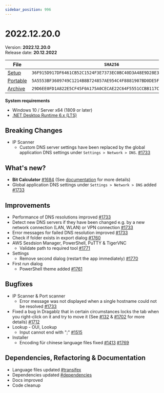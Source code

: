 ```yaml
---
sidebar_position: 996
---
```


# 2022.12.20.0

Version: **2022.12.20.0**<br />
Release date: **20.12.2022**

| File                                                                                                                               | `SHA256`                                                           |
| ---------------------------------------------------------------------------------------------------------------------------------- | ------------------------------------------------------------------ |
| [Setup](https://github.com/BornToBeRoot/NETworkManager/releases/download/2022.12.20.0/NETworkManager_2022.12.20.0_Setup.exe)       | `36F915D917DF6461CB52C1524F3E7373EC0BC40D3A48E9D28E3D02BAA416E369` |
| [Portable](https://github.com/BornToBeRoot/NETworkManager/releases/download/2022.12.20.0/NETworkManager_2022.12.20.0_Portable.zip) | `5A5553BF3609749C1214B8B724857AE954C4F8881907BD0DE5F1C44E48D2CEFA` |
| [Archive](https://github.com/BornToBeRoot/NETworkManager/releases/download/2022.12.20.0/NETworkManager_2022.12.20.0_Archive.zip)   | `29D6EE0FD1A822E5CF45F0A175A0CECAE22C64F5551CCBB117C5EE76DC07DF61` |

**System requirements**

- Windows 10 / Server x64 (1809 or later)
- [.NET Desktop Runtime 6.x (LTS)](https://dotnet.microsoft.com/download/dotnet/6.0)

## Breaking Changes

- IP Scanner
  - Custom DNS server settings have been replaced by the global application DNS settings under `Settings > Network > DNS`. [#1733](https://github.com/BornToBeRoot/NETworkManager/pull/1733)

## What's new?

- **Bit Calculator** [#1684](https://github.com/BornToBeRoot/NETworkManager/pull/1684) (See [documentation](https://borntoberoot.net/NETworkManager/Documentation/Application/BitCalculator) for more details)
- Global application DNS settings under `Settings > Network > DNS` added [#1733](https://github.com/BornToBeRoot/NETworkManager/pull/1733)

## Improvements

- Performance of DNS resolutions improved [#1733](https://github.com/BornToBeRoot/NETworkManager/pull/1733)
- Detect new DNS servers if they have been changed e.g. by a new network connection (LAN, WLAN) or VPN connection [#1733](https://github.com/BornToBeRoot/NETworkManager/pull/1733)
- Error messages for failed DNS resolution improved [#1733](https://github.com/BornToBeRoot/NETworkManager/pull/1733)
- Check if folder exists in export dialog [#1760](https://github.com/BornToBeRoot/NETworkManager/pull/1760)
- AWS Sesdsion Manager, PowerShell, PuTTY & TigerVNC
  - Validate path to required tool [#1771](https://github.com/BornToBeRoot/NETworkManager/pull/1771)
- Settings
  - Remove second dialog (restart the app immediately) [#1770](https://github.com/BornToBeRoot/NETworkManager/pull/1770)
- First run dialog
  - PowerShell theme added [#1761](https://github.com/BornToBeRoot/NETworkManager/pull/1761)

## Bugfixes

- IP Scanner & Port scanner
  - Error message was not displayed when a single hostname could not be resolved [#1733](https://github.com/BornToBeRoot/NETworkManager/pull/1733)
- Fixed a bug in Dragablz that in certain circumstances locks the tab when you right-click on it and try to move it (See [#132](https://github.com/ButchersBoy/Dragablz/issues/132) & [#1702](https://github.com/BornToBeRoot/NETworkManager/issues/1702) for more details) [#1712](https://github.com/BornToBeRoot/NETworkManager/pull/1712)
- Lookup - OUI, Lookup
  - Input cannot end with ";" [#1515](https://github.com/BornToBeRoot/NETworkManager/pull/1515)
- Installer
  - Encoding für chinese language files fixed [#1413](https://github.com/BornToBeRoot/NETworkManager/issues/1413) [#1769](https://github.com/BornToBeRoot/NETworkManager/pull/1769)

## Dependencies, Refactoring & Documentation

- Language files updated [#transifex](https://github.com/BornToBeRoot/NETworkManager/pulls?q=author%3Aapp%2Ftransifex-integration)
- Dependencies updated [#dependencies](https://github.com/BornToBeRoot/NETworkManager/pulls?q=author%3Aapp%2Fdependabot)
- Docs improved
- Code cleanup
